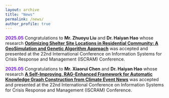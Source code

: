 ```yaml
---
layout: archive
title: "News"
permalink: /news/
author_profile: true
---
```


**<font color="7a1bf3">2025.05</font>** Congratulations to **Mr. Zhuoyu Liu** and **Dr. Haiyan Hao** whose research [**Optimizing Shelter Site Locations in Residential Community: A GeoSimulation and Genetic Algorithm Approach**](https://ojs.iscram.org/index.php/Proceedings/article/view/153) was accepted and presented at the 22nd International Conference on Information Systems for Crisis Response and Management (ISCRAM) Conference.

**<font color="7a1bf3">2025.05</font>** Congratulations to **Mr. Xiaorui Chen** and **Dr. Haiyan Hao** whose research [**A Self-Improving, RAG-Enhanced Framework for Automatic Knowledge Graph Construction from Climate Event News**](https://ojs.iscram.org/index.php/Proceedings/article/view/154) was accepted and presented at the 22nd International Conference on Information Systems for Crisis Response and Management (ISCRAM) Conference.
